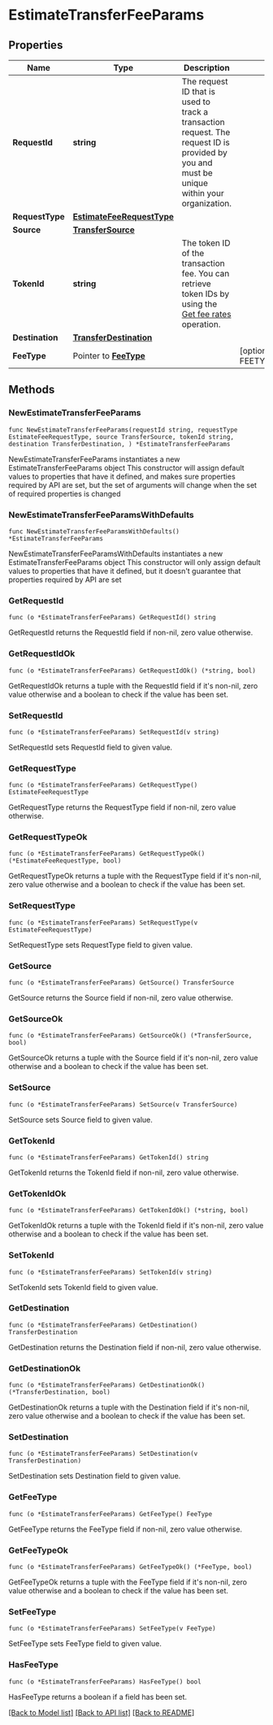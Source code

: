 # EstimateTransferFeeParams

## Properties

Name | Type | Description | Notes
------------ | ------------- | ------------- | -------------
**RequestId** | **string** | The request ID that is used to track a transaction request. The request ID is provided by you and must be unique within your organization. | 
**RequestType** | [**EstimateFeeRequestType**](EstimateFeeRequestType.md) |  | 
**Source** | [**TransferSource**](TransferSource.md) |  | 
**TokenId** | **string** | The token ID of the transaction fee. You can retrieve token IDs by using the [Get fee rates](/api-references/v2/transactions/get-fee-rates) operation. | 
**Destination** | [**TransferDestination**](TransferDestination.md) |  | 
**FeeType** | Pointer to [**FeeType**](FeeType.md) |  | [optional] [default to FEETYPE_EVM_EIP_1559]

## Methods

### NewEstimateTransferFeeParams

`func NewEstimateTransferFeeParams(requestId string, requestType EstimateFeeRequestType, source TransferSource, tokenId string, destination TransferDestination, ) *EstimateTransferFeeParams`

NewEstimateTransferFeeParams instantiates a new EstimateTransferFeeParams object
This constructor will assign default values to properties that have it defined,
and makes sure properties required by API are set, but the set of arguments
will change when the set of required properties is changed

### NewEstimateTransferFeeParamsWithDefaults

`func NewEstimateTransferFeeParamsWithDefaults() *EstimateTransferFeeParams`

NewEstimateTransferFeeParamsWithDefaults instantiates a new EstimateTransferFeeParams object
This constructor will only assign default values to properties that have it defined,
but it doesn't guarantee that properties required by API are set

### GetRequestId

`func (o *EstimateTransferFeeParams) GetRequestId() string`

GetRequestId returns the RequestId field if non-nil, zero value otherwise.

### GetRequestIdOk

`func (o *EstimateTransferFeeParams) GetRequestIdOk() (*string, bool)`

GetRequestIdOk returns a tuple with the RequestId field if it's non-nil, zero value otherwise
and a boolean to check if the value has been set.

### SetRequestId

`func (o *EstimateTransferFeeParams) SetRequestId(v string)`

SetRequestId sets RequestId field to given value.


### GetRequestType

`func (o *EstimateTransferFeeParams) GetRequestType() EstimateFeeRequestType`

GetRequestType returns the RequestType field if non-nil, zero value otherwise.

### GetRequestTypeOk

`func (o *EstimateTransferFeeParams) GetRequestTypeOk() (*EstimateFeeRequestType, bool)`

GetRequestTypeOk returns a tuple with the RequestType field if it's non-nil, zero value otherwise
and a boolean to check if the value has been set.

### SetRequestType

`func (o *EstimateTransferFeeParams) SetRequestType(v EstimateFeeRequestType)`

SetRequestType sets RequestType field to given value.


### GetSource

`func (o *EstimateTransferFeeParams) GetSource() TransferSource`

GetSource returns the Source field if non-nil, zero value otherwise.

### GetSourceOk

`func (o *EstimateTransferFeeParams) GetSourceOk() (*TransferSource, bool)`

GetSourceOk returns a tuple with the Source field if it's non-nil, zero value otherwise
and a boolean to check if the value has been set.

### SetSource

`func (o *EstimateTransferFeeParams) SetSource(v TransferSource)`

SetSource sets Source field to given value.


### GetTokenId

`func (o *EstimateTransferFeeParams) GetTokenId() string`

GetTokenId returns the TokenId field if non-nil, zero value otherwise.

### GetTokenIdOk

`func (o *EstimateTransferFeeParams) GetTokenIdOk() (*string, bool)`

GetTokenIdOk returns a tuple with the TokenId field if it's non-nil, zero value otherwise
and a boolean to check if the value has been set.

### SetTokenId

`func (o *EstimateTransferFeeParams) SetTokenId(v string)`

SetTokenId sets TokenId field to given value.


### GetDestination

`func (o *EstimateTransferFeeParams) GetDestination() TransferDestination`

GetDestination returns the Destination field if non-nil, zero value otherwise.

### GetDestinationOk

`func (o *EstimateTransferFeeParams) GetDestinationOk() (*TransferDestination, bool)`

GetDestinationOk returns a tuple with the Destination field if it's non-nil, zero value otherwise
and a boolean to check if the value has been set.

### SetDestination

`func (o *EstimateTransferFeeParams) SetDestination(v TransferDestination)`

SetDestination sets Destination field to given value.


### GetFeeType

`func (o *EstimateTransferFeeParams) GetFeeType() FeeType`

GetFeeType returns the FeeType field if non-nil, zero value otherwise.

### GetFeeTypeOk

`func (o *EstimateTransferFeeParams) GetFeeTypeOk() (*FeeType, bool)`

GetFeeTypeOk returns a tuple with the FeeType field if it's non-nil, zero value otherwise
and a boolean to check if the value has been set.

### SetFeeType

`func (o *EstimateTransferFeeParams) SetFeeType(v FeeType)`

SetFeeType sets FeeType field to given value.

### HasFeeType

`func (o *EstimateTransferFeeParams) HasFeeType() bool`

HasFeeType returns a boolean if a field has been set.


[[Back to Model list]](../README.md#documentation-for-models) [[Back to API list]](../README.md#documentation-for-api-endpoints) [[Back to README]](../README.md)


